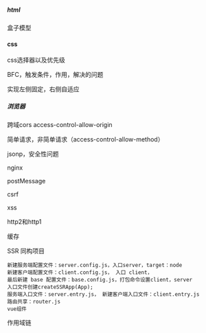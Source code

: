 ##### html

盒子模型

#### css

css选择器以及优先级

BFC，触发条件，作用，解决的问题

实现左侧固定，右侧自适应



##### 浏览器

跨域cors  access-control-allow-origin  

简单请求，非简单请求（access-control-allow-method）

jsonp，安全性问题

nginx

postMessage

csrf

xss

http2和http1

缓存

SSR 同构项目

```
新建服务端配置文件：server.config.js，入口server，target：node
新建客户端配置文件：client.config.js， 入口 client，
最后新建 base 配置文件：base.config.js，打包命令设置client，server
入口文件创建createSSRApp(App);
服务端入口文件：server.entry.js， 新建客户端入口文件：client.entry.js
路由共享：router.js
vue组件
```

作用域链
